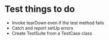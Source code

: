 # Test things to do
- Invoke tearDown even if the test method fails
- Catch and report setUp errors
- Create TestSuite from a TestCase class
